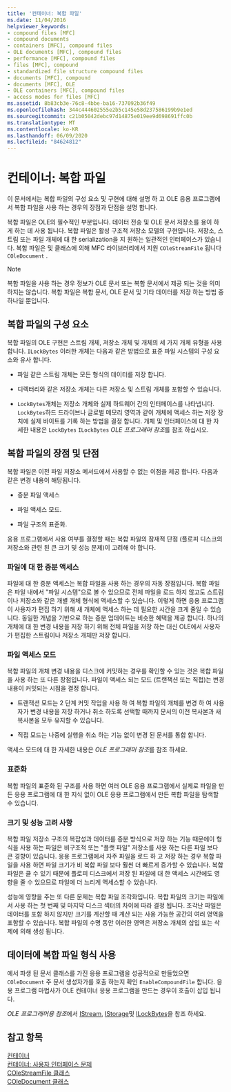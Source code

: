 ```yaml
---
title: '컨테이너: 복합 파일'
ms.date: 11/04/2016
helpviewer_keywords:
- compound files [MFC]
- compound documents
- containers [MFC], compound files
- OLE documents [MFC], compound files
- performance [MFC], compound files
- files [MFC], compound
- standardized file structure compound files
- documents [MFC], compound
- documents [MFC], OLE
- OLE containers [MFC], compound files
- access modes for files [MFC]
ms.assetid: 8b83cb3e-76c8-4bbe-ba16-737092b36f49
ms.openlocfilehash: 344c444602555e2b5c145e58d237586199b9e1ed
ms.sourcegitcommit: c21b05042debc97d14875e019ee9d698691ffc0b
ms.translationtype: MT
ms.contentlocale: ko-KR
ms.lasthandoff: 06/09/2020
ms.locfileid: "84624812"
---
```

# <a name="containers-compound-files"></a>컨테이너: 복합 파일

이 문서에서는 복합 파일의 구성 요소 및 구현에 대해 설명 하 고 OLE 응용 프로그램에서 복합 파일을 사용 하는 경우의 장점과 단점을 설명 합니다.

복합 파일은 OLE의 필수적인 부분입니다. 데이터 전송 및 OLE 문서 저장소를 용이 하 게 하는 데 사용 됩니다. 복합 파일은 활성 구조적 저장소 모델의 구현입니다. 저장소, 스트림 또는 파일 개체에 대 한 serialization을 지 원하는 일관적인 인터페이스가 있습니다. 복합 파일은 및 클래스에 의해 MFC 라이브러리에서 지원 `COleStreamFile` 됩니다 `COleDocument` .

> [!NOTE]
> 복합 파일을 사용 하는 경우 정보가 OLE 문서 또는 복합 문서에서 제공 되는 것을 의미 하지는 않습니다. 복합 파일은 복합 문서, OLE 문서 및 기타 데이터를 저장 하는 방법 중 하나일 뿐입니다.

## <a name="components-of-a-compound-file"></a><a name="_core_components_of_a_compound_file"></a>복합 파일의 구성 요소

복합 파일의 OLE 구현은 스트림 개체, 저장소 개체 및 개체의 세 가지 개체 유형을 사용 합니다. `ILockBytes` 이러한 개체는 다음과 같은 방법으로 표준 파일 시스템의 구성 요소와 유사 합니다.

- 파일 같은 스트림 개체는 모든 형식의 데이터를 저장 합니다.

- 디렉터리와 같은 저장소 개체는 다른 저장소 및 스트림 개체를 포함할 수 있습니다.

- `LockBytes`개체는 저장소 개체와 실제 하드웨어 간의 인터페이스를 나타냅니다. `LockBytes`하드 드라이브나 글로벌 메모리 영역과 같이 개체에 액세스 하는 저장 장치에 실제 바이트를 기록 하는 방법을 결정 합니다. 개체 및 인터페이스에 대 한 자세한 내용은 `LockBytes` `ILockBytes` *OLE 프로그래머 참조*를 참조 하십시오.

## <a name="advantages-and-disadvantages-of-compound-files"></a><a name="_core_advantages_and_disadvantages_of_compound_files"></a>복합 파일의 장점 및 단점

복합 파일은 이전 파일 저장소 메서드에서 사용할 수 없는 이점을 제공 합니다. 다음과 같은 변경 내용이 해당됩니다.

- 증분 파일 액세스

- 파일 액세스 모드.

- 파일 구조의 표준화.

응용 프로그램에서 사용 여부를 결정할 때는 복합 파일의 잠재적 단점 (플로피 디스크의 저장소와 관련 된 큰 크기 및 성능 문제)이 고려해 야 합니다.

### <a name="incremental-access-to-files"></a><a name="_core_incremental_access_to_files"></a>파일에 대 한 증분 액세스

파일에 대 한 증분 액세스는 복합 파일을 사용 하는 경우의 자동 장점입니다. 복합 파일은 파일 내에서 "파일 시스템"으로 볼 수 있으므로 전체 파일을 로드 하지 않고도 스트림이나 저장소와 같은 개별 개체 형식에 액세스할 수 있습니다. 이렇게 하면 응용 프로그램이 사용자가 편집 하기 위해 새 개체에 액세스 하는 데 필요한 시간을 크게 줄일 수 있습니다. 동일한 개념을 기반으로 하는 증분 업데이트는 비슷한 혜택을 제공 합니다. 하나의 개체에 대 한 변경 내용을 저장 하기 위해 전체 파일을 저장 하는 대신 OLE에서 사용자가 편집한 스트림이나 저장소 개체만 저장 합니다.

### <a name="file-access-modes"></a><a name="_core_file_access_modes"></a>파일 액세스 모드

복합 파일의 개체 변경 내용을 디스크에 커밋하는 경우를 확인할 수 있는 것은 복합 파일을 사용 하는 또 다른 장점입니다. 파일이 액세스 되는 모드 (트랜잭션 또는 직접)는 변경 내용이 커밋되는 시점을 결정 합니다.

- 트랜잭션 모드는 2 단계 커밋 작업을 사용 하 여 복합 파일의 개체를 변경 하 여 사용자가 변경 내용을 저장 하거나 취소 하도록 선택할 때까지 문서의 이전 복사본과 새 복사본을 모두 유지할 수 있습니다.

- 직접 모드는 나중에 실행을 취소 하는 기능 없이 변경 된 문서를 통합 합니다.

액세스 모드에 대 한 자세한 내용은 *OLE 프로그래머 참조*를 참조 하세요.

### <a name="standardization"></a><a name="_core_standardization"></a>표준화

복합 파일의 표준화 된 구조를 사용 하면 여러 OLE 응용 프로그램에서 실제로 파일을 만든 응용 프로그램에 대 한 지식 없이 OLE 응용 프로그램에서 만든 복합 파일을 탐색할 수 있습니다.

### <a name="size-and-performance-considerations"></a><a name="_core_size_and_performance_considerations"></a>크기 및 성능 고려 사항

복합 파일 저장소 구조의 복잡성과 데이터를 증분 방식으로 저장 하는 기능 때문에이 형식을 사용 하는 파일은 비구조적 또는 "플랫 파일" 저장소를 사용 하는 다른 파일 보다 큰 경향이 있습니다. 응용 프로그램에서 자주 파일을 로드 하 고 저장 하는 경우 복합 파일을 사용 하면 파일 크기가 비 복합 파일 보다 훨씬 더 빠르게 증가할 수 있습니다. 복합 파일은 클 수 있기 때문에 플로피 디스크에서 저장 된 파일에 대 한 액세스 시간에도 영향을 줄 수 있으므로 파일에 더 느리게 액세스할 수 있습니다.

성능에 영향을 주는 또 다른 문제는 복합 파일 조각화입니다. 복합 파일의 크기는 파일에서 사용 하는 첫 번째 및 마지막 디스크 섹터의 차이에 따라 결정 됩니다. 조각난 파일은 데이터를 포함 하지 않지만 크기를 계산할 때 계산 되는 사용 가능한 공간의 여러 영역을 포함할 수 있습니다. 복합 파일의 수명 동안 이러한 영역은 저장소 개체의 삽입 또는 삭제에 의해 생성 됩니다.

## <a name="using-compound-files-format-for-your-data"></a><a name="_core_using_compound_files_format_for_your_data"></a>데이터에 복합 파일 형식 사용

에서 파생 된 문서 클래스를 가진 응용 프로그램을 성공적으로 만들었으면 `COleDocument` 주 문서 생성자가를 호출 하는지 확인 `EnableCompoundFile` 합니다. 응용 프로그램 마법사가 OLE 컨테이너 응용 프로그램을 만드는 경우이 호출이 삽입 됩니다.

*OLE 프로그래머용 참조*에서 [IStream](/windows/win32/api/objidl/nn-objidl-istream), [IStorage](/windows/win32/api/objidl/nn-objidl-istorage)및 [ILockBytes](/windows/win32/api/objidl/nn-objidl-ilockbytes)을 참조 하세요.

## <a name="see-also"></a>참고 항목

[컨테이너](containers.md)<br/>
[컨테이너: 사용자 인터페이스 문제](containers-user-interface-issues.md)<br/>
[COleStreamFile 클래스](reference/colestreamfile-class.md)<br/>
[COleDocument 클래스](reference/coledocument-class.md)
